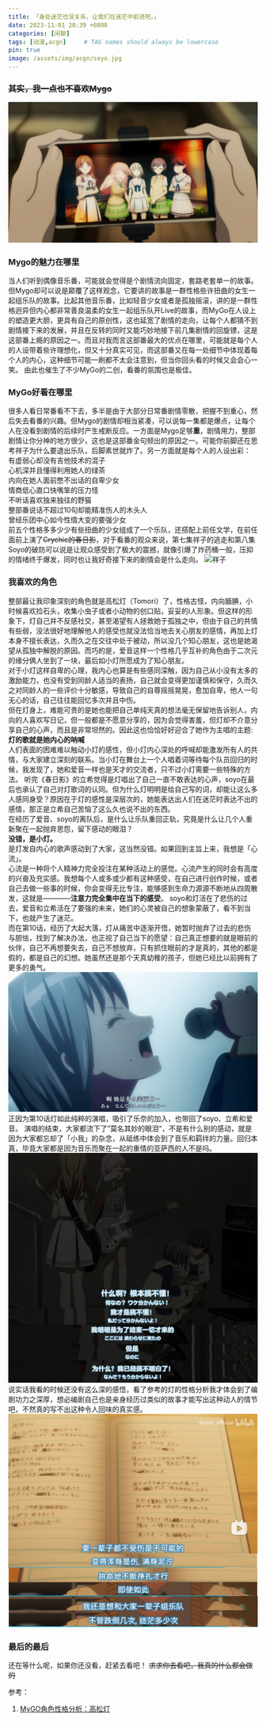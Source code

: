 ```yaml
---
title: 「身处迷茫也没关系，让我们在迷茫中前进吧。」
date: 2023-11-01 20:39 +0800
categories: [闲聊]
tags: [动漫,acgn]     # TAG names should always be lowercase
pin: true
image: /assets/img/acgn/soyo.jpg
---
```


### ~~其实，我一点也不喜欢Mygo~~

![合照](/assets//img/acgn/mygo/合照.jpg)  
### Mygo的魅力在哪里
当人们听到偶像音乐番，可能就会觉得是个剧情流向固定，套路老套单一的故事。但Mygo却可以说是颠覆了这样观念，它要讲的故事是一群性格些许扭曲的女生一起组乐队的故事。比起其他音乐番，比如轻音少女或者是孤独摇滚，讲的是一群性格迥异但内心都非常善良温柔的女生一起组乐队开Live的故事，而MyGo在人设上的塑造更大胆，更具有自己的原创性，这也延宽了剧情的走向，让每个人都猜不到剧情接下来的发展，并且在反转的同时又能巧妙地接下前几集剧情的回旋镖，这是这部番上瘾的原因之一。而且对我而言这部番最大的优点在哪里，可能就是每个人的人设带着些许理想化，但又十分真实可见，而这部番又在每一处细节中体现着每个人的内心，这种细节可能一刷都不太会注意到，但当你回头看的时候又会会心一笑。 由此也催生了不少MyGo的二创，看番的氛围也是极佳。

### MyGo好看在哪里
很多人看日常番看不下去，多半是由于大部分日常番剧情零散，把握不到重心，然后失去看番的兴趣。但Mygo的剧情却相当紧凑，可以说每一集都是爆点，让每个人在没看到剧情的后续时产生戒断反应。一方面是Mygo足够**重**，剧情用力，整部剧情让你分神的地方很少，这也是这部番金句频出的原因之一。可能你前脚还在思考祥子为什么要退出乐队，后脚素世就炸了。另一方面就是每个人的人设出彩：  
有虚弱心却没有吉他技术的混子  
心机深并且懂得利用她人的绿茶  
内向在她人面前憋不出话的自卑少女  
情商低心直口快嘴笨的压力怪  
不听话喜欢独来独往的野猫  
整部番说话不超过10句却能精准伤人的木头人  
曾经乐团中心如今性情大变的要强少女  
前五个性格多多少少有些扭曲的少女组成了一个乐队，还搭配上前任文学，在前任面前上演了~~Crychic的春日影~~，对于看番的观众来说，第七集祥子的逃走和第八集Soyo的破防可以说是让观众感受到了极大的震撼，就像引爆了炸药桶一般，压抑的情绪终于爆发，同时也让我好奇接下来的剧情会是什么走向。
![祥子](/assets//img/acgn/mygo/祥子.jpg)  

### 我喜欢的角色
整部最让我印象深刻的角色就是高松灯（Tomori）了，性格古怪，内向腼腆，小时候喜欢捡石头，收集小虫子或者小动物的创口贴，妥妥的i人形象。但这样的形象下，灯自己并不反感社交，甚至渴望有人拯救她于孤独之中，但由于自己的共情有些弱，没法很好地理解他人的感受也就没法恰当地去关心朋友的感情，再加上灯本身不擅长表达，久而久之在交往中处于被动，所以没几个知心朋友，这也是她渴望从孤独中解脱的原因。而巧的是，爱音这样一个性格几乎互补的角色由于二次元的缘分俩人坐到了一块，最后如小灯所愿成为了知心朋友。  
对于小灯这样自卑的心理，我内心也算是有些感同深触，因为自己从小没有太多的激励能力，也没有受到同龄人适当的表扬，自己就会变得更加谨慎和保守，久而久之对同龄人的一些评价十分敏感，导致自己的自尊摇摇晃晃，愈加自卑，他人一句无心的话，自己往往能回忆多次并且中伤。  
但在灯身上，难能可贵的是她也能把自己单纯天真的想法毫无保留地告诉别人，内向的人喜欢写日记，但一般都是不愿意分享的，因为会觉得害羞，但灯却不介意分享自己的心声，而且是非常坦然的。因此这也恰恰好好迎合了她作为主唱的主题:  
**灯的歌就是她内心的呐喊**  
人们表面的困难难以触动小灯的感性，但小灯内心深处的呼喊却能激发所有人的共情，与大家建立深刻的联系。当小灯在舞台上一个人唱着词等待每个队员回归的时候，我发现了，她和爱音一样也是天才的交流者，只不过小灯需要一些特殊的方法。
听完《春日影》的立希觉得是灯唱出了自己一直不敢表达的心声，soyo在最后也承认了自己对灯歌词的认同。但为什么灯明明是给自己写的词，却能让这么多人感同身受？原因在于灯的感性是深层次的，她能表达出人们在迷茫时表达不出的感情，那正是立希自己苦恼了这么久也说不出的东西。  
在经历了爱音、soyo的离队后，是什么让乐队重回正轨，究竟是什么让几个人重新聚在一起抛弃恩怨，留下感动的眼泪？  
**没错，是小灯。**  
是灯发自内心的歌声感动到了大家，这当然没错。如果回到主旨上来，我想是「心流」。  
心流是一种将个人精神力完全投注在某种活动上的感觉。心流产生的同时会有高度的兴奋及充实感。我想每个人或多或少都有这种感受，在自己进行创作时候，或者自己去做一些事的时候，你会变得无比专注，能够感到生命力源源不断地从四周散发，这就是————**注意力完全集中在当下的感受**。
soyo和灯活在了悲伤的过去，爱音和立希活在了要强的未来，她们的心灵被自己的想象蒙蔽了，看不到当下，也就产生了迷茫。  
而在第10话，经历了大起大落，灯从痛苦中逐渐开悟，她暂时抛弃了过去的悲伤与胆怯，找到了解决办法，也正视了自己当下的愿望：自己真正想要的就是眼前的伙伴，自己不再想要失去，自己不想放弃，只有抓住眼前的才是真的，其他的都是假的，都是自己的幻想。她虽然还是那个天真幼稚的孩子，但她已经比以前拥有了更多的勇气。 
![灯](/assets//img/acgn/mygo/灯.jpg)  
正因为第10话灯如此纯粹的演唱，吸引了乐奈的加入，也带回了soyo、立希和爱音。
演唱的结束，大家都流下了”莫名其妙的眼泪“，不是有什么别的感动，就是因为大家都忘却了「小我」的杂念，从砥练中体会到了音乐和羁绊的力量。回归本真，毕竟大家都是因为音乐而聚在一起的重情的亚萨西的人不是吗。
![哭哭](/assets//img/acgn/mygo/结束乐队.webp)  
说实话我看的时候还没有这么深的感悟，看了参考的灯的性格分析我才体会到了编剧功力之深厚，想必编剧自己也是亲身经历过类似的故事才能写出这种动人的情节吧，不然真的写不出这种令人回味的真实感。
![一辈子](/assets//img/acgn/mygo/组一辈子乐队.png)  
### 最后的最后
还在等什么呢，如果你还没看，赶紧去看吧！
~~求求你去看吧，我真的什么都会做的~~


参考：
1. [MyGO角色性格分析：高松灯](https://www.bilibili.com/read/cv27059920/)